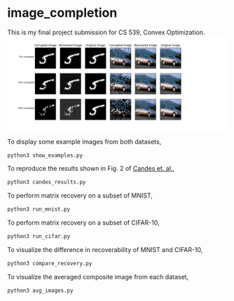 # image_completion
This is my final project submission for CS 539, Convex Optimization.
![Header Image](figs/fig_cmp.png?raw=true "Image Recovery")

To display some example images from both datasets,
```python
python3 show_examples.py
```

To reproduce the results shown in Fig. 2 of [Candes et. al.](https://arxiv.org/abs/0805.4471),
```python
python3 candes_results.py
```

To perform matrix recovery on a subset of MNIST,
```python
python3 run_mnist.py
```

To perform matrix recovery on a subset of CIFAR-10,
```python
python3 run_cifar.py
```

To visualize the difference in recoverability of MNIST and CIFAR-10,
```python
python3 compare_recovery.py
```

To visualize the averaged composite image from each dataset,
```python
python3 avg_images.py
```
